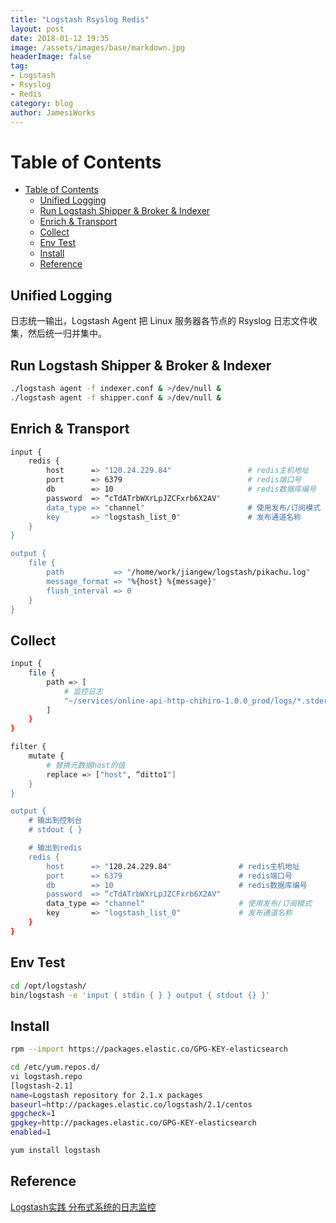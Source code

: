 ```yaml
---
title: "Logstash Rsyslog Redis"
layout: post
date: 2018-01-12 19:35
image: /assets/images/base/markdown.jpg
headerImage: false
tag:
- Logstash
- Rsyslog
- Redis
category: blog
author: JamesiWorks
---
```


Table of Contents
=================

   * [Table of Contents](#table-of-contents)
      * [Unified Logging](#unified-logging)
      * [Run Logstash Shipper &amp; Broker &amp; Indexer](#run-logstash-shipper--broker--indexer)
      * [Enrich &amp; Transport](#enrich--transport)
      * [Collect](#collect)
      * [Env Test](#env-test)
      * [Install](#install)
      * [Reference](#reference)

## Unified Logging
日志统一输出，Logstash Agent 把 Linux 服务器各节点的 Rsyslog 日志文件收集，然后统一归并集中。

## Run Logstash Shipper & Broker & Indexer
```sh
./logstash agent -f indexer.conf & >/dev/null &
./logstash agent -f shipper.conf & >/dev/null &
```

## Enrich & Transport
```sh
input {
    redis { 
        host      => "120.24.229.84"                 # redis主机地址
        port      => 6379                            # redis端口号
        db        => 10                              # redis数据库编号
        password  => “cTdATrbWXrLpJZCFxrb6X2AV"
        data_type => "channel"                       # 使用发布/订阅模式
        key       => "logstash_list_0"               # 发布通道名称
    }
}

output {
    file { 
        path           => "/home/work/jiangew/logstash/pikachu.log"     # 指定写入文件路径
        message_format => "%{host} %{message}"                          # 指定写入格式
        flush_interval => 0                                             # 指定刷新间隔，0代表实时写入
    }
}
```

## Collect
```sh
input {
    file {
        path => [
            # 监控日志
            "~/services/online-api-http-chihiro-1.0.0_prod/logs/*.stderrout.log"
        ]
    }
}

filter {
    mutate {
        # 替换元数据host的值
        replace => ["host", “ditto1"]
    }
}

output {
    # 输出到控制台
    # stdout { }

    # 输出到redis
    redis {
        host      => "120.24.229.84"               # redis主机地址
        port      => 6379                          # redis端口号
        db        => 10                            # redis数据库编号
        password  => “cTdATrbWXrLpJZCFxrb6X2AV"
        data_type => "channel"                     # 使用发布/订阅模式
        key       => "logstash_list_0"             # 发布通道名称
    }
}
```

## Env Test
```sh
cd /opt/logstash/
bin/logstash -e 'input { stdin { } } output { stdout {} }'
```

## Install
```sh
rpm --import https://packages.elastic.co/GPG-KEY-elasticsearch

cd /etc/yum.repos.d/
vi logstash.repo
[logstash-2.1]
name=Logstash repository for 2.1.x packages
baseurl=http://packages.elastic.co/logstash/2.1/centos
gpgcheck=1
gpgkey=http://packages.elastic.co/GPG-KEY-elasticsearch
enabled=1

yum install logstash
```

## Reference
[Logstash实践 分布式系统的日志监控](http://www.cnblogs.com/yiwenshengmei/p/4956033.html)
